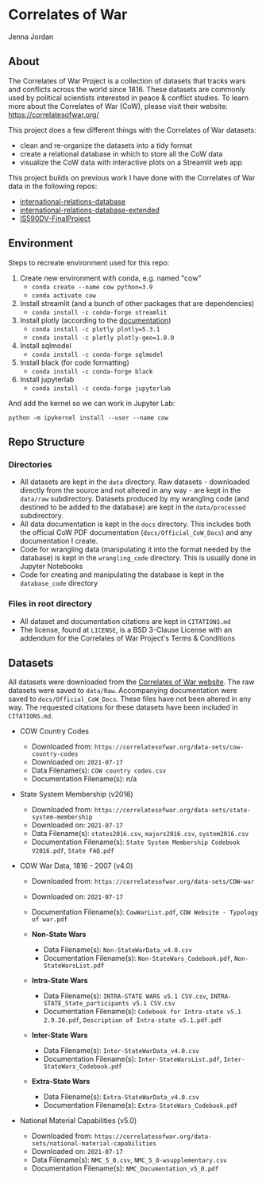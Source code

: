 # Correlates of War

Jenna Jordan

## About

The Correlates of War Project is a collection of datasets that tracks wars and conflicts across the world since 1816. These datasets are commonly used by political scientists interested in peace & conflict studies. To learn more about the Correlates of War (CoW), please visit their website: https://correlatesofwar.org/

This project does a few different things with the Correlates of War datasets:

- clean and re-organize the datasets into a tidy format
- create a relational database in which to store all the CoW data
- visualize the CoW data with interactive plots on a Streamlit web app

This project builds on previous work I have done with the Correlates of War data in the following repos:

- [international-relations-database](https://github.com/jenna-jordan/international-relations-database)
- [international-relations-database-extended](https://github.com/jenna-jordan/international-relations-database-extended)
- [IS590DV-FinalProject](https://github.com/jenna-jordan/IS590DV-FinalProject)

## Environment

Steps to recreate environment used for this repo:

1. Create new environment with conda, e.g. named "cow"
    - `conda create --name cow python=3.9` 
    - `conda activate cow`
2. Install streamlit (and a bunch of other packages that are dependencies)
    - `conda install -c conda-forge streamlit`
3. Install plotly (according to the [documentation](https://plotly.com/python/getting-started/#installation))
    - `conda install -c plotly plotly=5.3.1`
    - `conda install -c plotly plotly-geo=1.0.0`
4. Install sqlmodel
    - `conda install -c conda-forge sqlmodel`
5. Install black (for code formatting)
    - `conda install -c conda-forge black`
6. Install jupyterlab
    - `conda install -c conda-forge jupyterlab`

And add the kernel so we can work in Jupyter Lab:

`python -m ipykernel install --user --name cow`

## Repo Structure

### Directories

- All datasets are kept in the `data` directory. Raw datasets - downloaded directly from the source and not altered in any way - are kept in the `data/raw` subdirectory. Datasets produced by my wrangling code (and destined to be added to the database) are kept in the `data/processed` subdirectory.
- All data documentation is kept in the `docs` directory. This includes both the official CoW PDF documentation (`docs/Official_CoW_Docs`) and any documentation I create.
- Code for wrangling data (manipulating it into the format needed by the database) is kept in the `wrangling_code` directory. This is usually done in Jupyter Notebooks
- Code for creating and manipulating the database is kept in the `database_code` directory

### Files in root directory

- All dataset and documentation citations are kept in `CITATIONS.md`
- The license, found at `LICENSE`, is a BSD 3-Clause License with an addendum for the Correlates of War Project's Terms & Conditions

## Datasets

All datasets were downloaded from the [Correlates of War website](https://correlatesofwar.org/). The raw datasets were saved to `data/Raw`. Accompanying documentation were saved to `docs/Official_CoW_Docs`. These files have not been altered in any way. The requested citations for these datasets have been included in `CITATIONS.md`.

- COW Country Codes
    - Downloaded from: `https://correlatesofwar.org/data-sets/cow-country-codes`
    - Downloaded on: `2021-07-17`
    - Data Filename(s): `COW country codes.csv`
    - Documentation Filename(s): n/a

- State System Membership (v2016)
    - Downloaded from: `https://correlatesofwar.org/data-sets/state-system-membership`
    - Downloaded on: `2021-07-17`
    - Data Filename(s): `states2016.csv`, `majors2016.csv`, `system2016.csv`
    - Documentation Filename(s): `State System Membership Codebook V2016.pdf`, `State FAQ.pdf`

- COW War Data, 1816 - 2007 (v4.0)
    - Downloaded from: `https://correlatesofwar.org/data-sets/COW-war`
    - Downloaded on: `2021-07-17`
    - Documentation Filename(s): `CowWarList.pdf`, `COW Website - Typology of war.pdf`

    - **Non-State Wars**
        - Data Filename(s): `Non-StateWarData_v4.0.csv`
        - Documentation Filename(s): `Non-StateWars_Codebook.pdf`, `Non-StateWarsList.pdf`

    - **Intra-State Wars**
        - Data Filename(s): `INTRA-STATE WARS v5.1 CSV.csv`, `INTRA-STATE_State_participants v5.1 CSV.csv`
        - Documentation Filename(s): `Codebook for Intra-state v5.1 2.9.20.pdf`, `Description of Intra-state v5.1.pdf.pdf`

    - **Inter-State Wars**
        - Data Filename(s): `Inter-StateWarData_v4.0.csv`
        - Documentation Filename(s): `Inter-StateWarsList.pdf`, `Inter-StateWars_Codebook.pdf`

    - **Extra-State Wars**
        - Data Filename(s): `Extra-StateWarData_v4.0.csv`
        - Documentation Filename(s): `Extra-StateWars_Codebook.pdf`

- National Material Capabilities (v5.0)
    - Downloaded from: `https://correlatesofwar.org/data-sets/national-material-capabilities`
    - Downloaded on: `2021-07-17`
    - Data Filename(s): `NMC_5_0.csv`, `NMC_5_0-wsupplementary.csv`
    - Documentation Filename(s): `NMC_Documentation_v5_0.pdf`